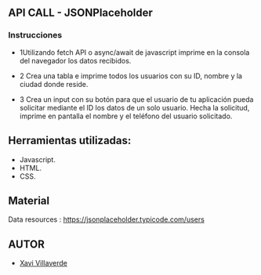 ## API CALL - JSONPlaceholder
### Instrucciones
- 1Utilizando fetch API o async/await de javascript imprime en la consola del navegador los datos recibidos.

- 2 Crea una tabla e imprime todos los usuarios con su ID, nombre y la ciudad donde reside.

- 3 Crea un input con su botón para que el usuario de tu aplicación pueda solicitar mediante el ID los datos de un solo usuario. Hecha la solicitud, imprime en pantalla el nombre y el teléfono del usuario solicitado.
## Herramientas utilizadas:
- Javascript.
- HTML.
- CSS.

## Material
Data resources : https://jsonplaceholder.typicode.com/users

## AUTOR
- [Xavi Villaverde](https://github.com/Xavi1594)
